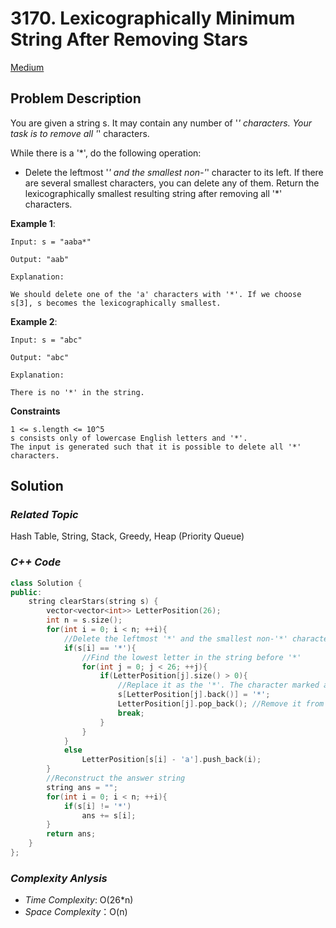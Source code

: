 # 3170. Lexicographically Minimum String After Removing Stars
[Medium]()

## Problem Description

You are given a string s. It may contain any number of '*' characters. Your task is to remove all '*' characters.

While there is a '*', do the following operation:

  - Delete the leftmost '*' and the smallest non-'*' character to its left. If there are several smallest characters, you can delete any of them.
Return the lexicographically smallest resulting string after removing all '*' characters.


**Example 1**:
```
Input: s = "aaba*"

Output: "aab"

Explanation:

We should delete one of the 'a' characters with '*'. If we choose s[3], s becomes the lexicographically smallest.
```
**Example 2**:
```
Input: s = "abc"

Output: "abc"

Explanation:

There is no '*' in the string.
```

**Constraints**
```
1 <= s.length <= 10^5
s consists only of lowercase English letters and '*'.
The input is generated such that it is possible to delete all '*' characters.
```

## Solution

### _Related Topic_
   Hash Table, String, Stack, Greedy, Heap (Priority Queue)

### _C++ Code_
```cpp
class Solution {
public:
    string clearStars(string s) {
        vector<vector<int>> LetterPosition(26);
        int n = s.size();
        for(int i = 0; i < n; ++i){
            //Delete the leftmost '*' and the smallest non-'*' character to its left
            if(s[i] == '*'){ 
                //Find the lowest letter in the string before '*'
                for(int j = 0; j < 26; ++j){
                    if(LetterPosition[j].size() > 0){
                        //Replace it as the '*'. The character marked at this position is to be deleted
                        s[LetterPosition[j].back()] = '*';
                        LetterPosition[j].pop_back(); //Remove it from the recording
                        break;
                    }
                }
            }
            else
                LetterPosition[s[i] - 'a'].push_back(i);
        }
        //Reconstruct the answer string
        string ans = "";
        for(int i = 0; i < n; ++i){
            if(s[i] != '*')
                ans += s[i];
        }
        return ans;
    }
};
```

### _Complexity Anlysis_
- _Time Complexity_: O(26*n)
- _Space Complexity_：O(n)
